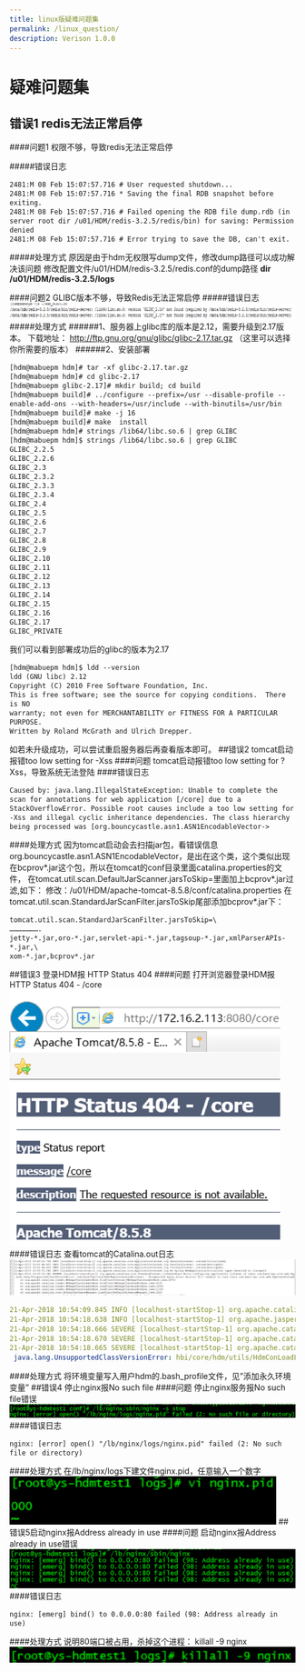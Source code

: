 ```yaml
---
title: linux版疑难问题集
permalink: /linux_question/
description: Verison 1.0.0
---
```


# 疑难问题集

## 错误1 redis无法正常启停

####问题1
权限不够，导致redis无法正常启停

#####错误日志
```
2481:M 08 Feb 15:07:57.716 # User requested shutdown...
2481:M 08 Feb 15:07:57.716 * Saving the final RDB snapshot before exiting.
2481:M 08 Feb 15:07:57.716 # Failed opening the RDB file dump.rdb (in server root dir /u01/HDM/redis-3.2.5/redis/bin) for saving: Permission denied
2481:M 08 Feb 15:07:57.716 # Error trying to save the DB, can't exit.
```
#####处理方式
原因是由于hdm无权限写dump文件，修改dump路径可以成功解决该问题
修改配置文件/u01/HDM/redis-3.2.5/redis.conf的dump路径
**dir /u01/HDM/redis-3.2.5/logs**

####问题2
GLIBC版本不够，导致Redis无法正常启停
#####错误日志
![Alt text](../source/assets/img/error1_question2_linux.png)
#####处理方式
######1、服务器上glibc库的版本是2.12，需要升级到2.17版本。
下载地址：
http://ftp.gnu.org/gnu/glibc/glibc-2.17.tar.gz
（这里可以选择你所需要的版本）
######2、安装部署
```
[hdm@mabuepm hdm]# tar -xf glibc-2.17.tar.gz
[hdm@mabuepm hdm]# cd glibc-2.17
[hdm@mabuepm glibc-2.17]# mkdir build; cd build
[hdm@mabuepm build]# ../configure --prefix=/usr --disable-profile --enable-add-ons --with-headers=/usr/include --with-binutils=/usr/bin
[hdm@mabuepm build]# make -j 16
[hdm@mabuepm build]# make  install
[hdm@mabuepm hdm]# strings /lib64/libc.so.6 | grep GLIBC
[hdm@mabuepm hdm]$ strings /lib64/libc.so.6 | grep GLIBC
GLIBC_2.2.5
GLIBC_2.2.6
GLIBC_2.3
GLIBC_2.3.2
GLIBC_2.3.3
GLIBC_2.3.4
GLIBC_2.4
GLIBC_2.5
GLIBC_2.6
GLIBC_2.7
GLIBC_2.8
GLIBC_2.9
GLIBC_2.10
GLIBC_2.11
GLIBC_2.12
GLIBC_2.13
GLIBC_2.14
GLIBC_2.15
GLIBC_2.16
GLIBC_2.17
GLIBC_PRIVATE
```
我们可以看到部署成功后的glibc的版本为2.17 
```
[hdm@mabuepm hdm]$ ldd --version
ldd (GNU libc) 2.12
Copyright (C) 2010 Free Software Foundation, Inc.
This is free software; see the source for copying conditions.  There is NO
warranty; not even for MERCHANTABILITY or FITNESS FOR A PARTICULAR PURPOSE.
Written by Roland McGrath and Ulrich Drepper.
```
如若未升级成功，可以尝试重启服务器后再查看版本即可。
##错误2 tomcat启动报错too low setting for -Xss
####问题
tomcat启动报错too low setting for ?Xss，导致系统无法登陆
####错误日志
```
Caused by: java.lang.IllegalStateException: Unable to complete the scan for annotations for web application [/core] due to a StackOverflowError. Possible root causes include a too low setting for -Xss and illegal cyclic inheritance dependencies. The class hierarchy being processed was [org.bouncycastle.asn1.ASN1EncodableVector->
```
####处理方式
因为tomcat启动会去扫描jar包，看错误信息org.bouncycastle.asn1.ASN1EncodableVector，是出在这个类，这个类似出现在bcprov*.jar这个包，所以在tomcat的conf目录里面catalina.properties的文件，
在tomcat.util.scan.DefaultJarScanner.jarsToSkip=里面加上bcprov*.jar过滤,如下：
修改：/u01/HDM/apache-tomcat-8.5.8/conf/catalina.properties
在tomcat.util.scan.StandardJarScanFilter.jarsToSkip尾部添加bcprov*.jar下：
```
tomcat.util.scan.StandardJarScanFilter.jarsToSkip=\
………………….
jetty-*.jar,oro-*.jar,servlet-api-*.jar,tagsoup-*.jar,xmlParserAPIs-*.jar,\
xom-*.jar,bcprov*.jar
```
##错误3
登录HDM报 HTTP Status 404
####问题
打开浏览器登录HDM报 HTTP Status 404 - /core
![Alt text](../source/assets/img/error3_question_linux.png)
####错误日志
查看tomcat的Catalina.out日志
![Alt text](../source/assets/img/error3_log_linux.png)
```yaml
21-Apr-2018 10:54:09.845 INFO [localhost-startStop-1] org.apache.catalina.startup.HostConfig.deployWAR Deploying web application archive /u01/HDM/apache-tomcat-8.5.8/webapps/core.war
21-Apr-2018 10:54:18.638 INFO [localhost-startStop-1] org.apache.jasper.servlet.TldScanner.scanJars At least one JAR was scanned for TLDs yet contained no TLDs. Enable debug logging for this logger for a complete list of JARs that were scanned but no TLDs were found in them. Skipping unneeded JARs during scanning can improve startup time and JSP compilation time.
21-Apr-2018 10:54:18.666 SEVERE [localhost-startStop-1] org.apache.catalina.core.StandardContext.startInternal One or more listeners failed to start. Full details will be found in the appropriate container log file
21-Apr-2018 10:54:18.670 SEVERE [localhost-startStop-1] org.apache.catalina.core.StandardContext.startInternal Context [/core] startup failed due to previous errors
21-Apr-2018 10:54:18.665 SEVERE [localhost-startStop-1] org.apache.catalina.core.StandardContext.listenerStart Error configuring application listener of class hbi.core.hdm.utils.HdmConLoadListener
 java.lang.UnsupportedClassVersionError: hbi/core/hdm/utils/HdmConLoadListener : Unsupported major.minor version 52.0 (unable to load class hbi.core.hdm.utils.HdmConLoadListener)
```
####处理方式
将环境变量写入用户hdm的.bash_profile文件，见”添加永久环境变量”
##错误4
停止nginx报No such file
####问题
停止nginx服务报No such file错误
![Alt text](../source/assets/img/error4_question_linux.png)
####错误日志
```
nginx: [error] open() "/lb/nginx/logs/nginx.pid" failed (2: No such file or directory)
```
####处理方式
在/lb/nginx/logs下建文件nginx.pid，任意输入一个数字
![Alt text](../source/assets/img/error4_log_linux.png)
##错误5启动nginx报Address already in use
####问题
启动nginx报Address already in use错误
![Alt text](../source/assets/img/error5_question_linux.png)
####错误日志
```
nginx: [emerg] bind() to 0.0.0.0:80 failed (98: Address already in use)
```
####处理方式
说明80端口被占用，杀掉这个进程：
killall -9 nginx
![Alt text](../source/assets/img/error5_resolve_linux.png)